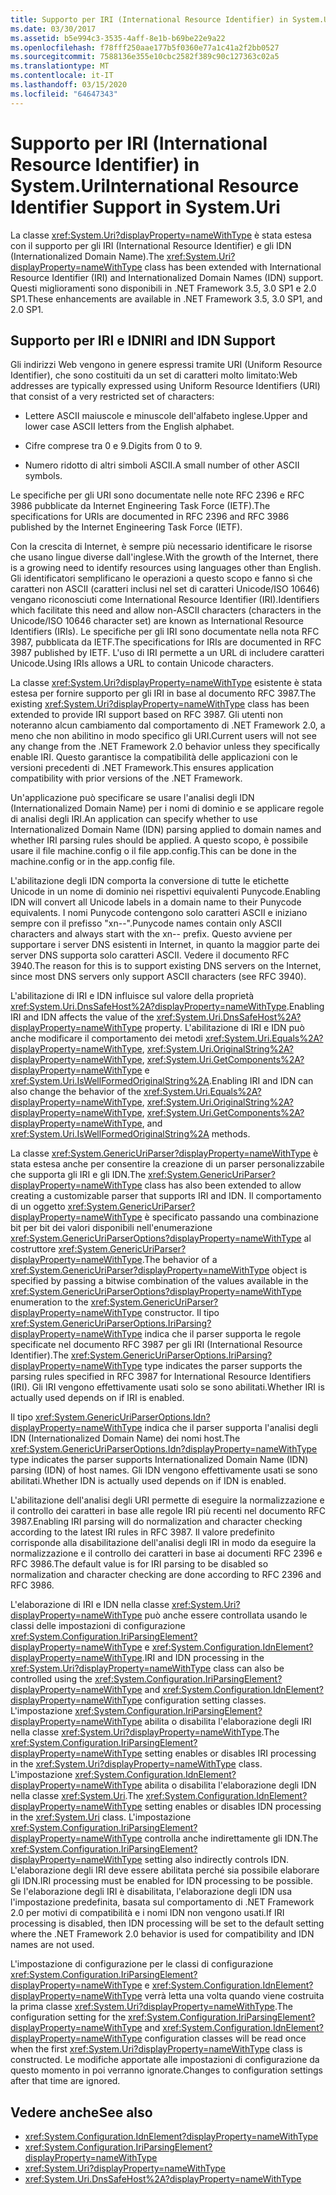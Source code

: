 ```yaml
---
title: Supporto per IRI (International Resource Identifier) in System.Uri
ms.date: 03/30/2017
ms.assetid: b5e994c3-3535-4aff-8e1b-b69be22e9a22
ms.openlocfilehash: f78fff250aae177b5f0360e77a1c41a2f2bb0527
ms.sourcegitcommit: 7588136e355e10cbc2582f389c90c127363c02a5
ms.translationtype: MT
ms.contentlocale: it-IT
ms.lasthandoff: 03/15/2020
ms.locfileid: "64647343"
---
```

# <a name="international-resource-identifier-support-in-systemuri"></a><span data-ttu-id="c3cca-102">Supporto per IRI (International Resource Identifier) in System.Uri</span><span class="sxs-lookup"><span data-stu-id="c3cca-102">International Resource Identifier Support in System.Uri</span></span>
<span data-ttu-id="c3cca-103">La classe <xref:System.Uri?displayProperty=nameWithType> è stata estesa con il supporto per gli IRI (International Resource Identifier) e gli IDN (Internationalized Domain Name).</span><span class="sxs-lookup"><span data-stu-id="c3cca-103">The <xref:System.Uri?displayProperty=nameWithType> class has been extended with International Resource Identifier (IRI) and Internationalized Domain Names (IDN) support.</span></span> <span data-ttu-id="c3cca-104">Questi miglioramenti sono disponibili in .NET Framework 3.5, 3.0 SP1 e 2.0 SP1.</span><span class="sxs-lookup"><span data-stu-id="c3cca-104">These enhancements are available in .NET Framework 3.5, 3.0 SP1, and 2.0 SP1.</span></span>  
  
## <a name="iri-and-idn-support"></a><span data-ttu-id="c3cca-105">Supporto per IRI e IDN</span><span class="sxs-lookup"><span data-stu-id="c3cca-105">IRI and IDN Support</span></span>  
 <span data-ttu-id="c3cca-106">Gli indirizzi Web vengono in genere espressi tramite URI (Uniform Resource Identifier), che sono costituiti da un set di caratteri molto limitato:</span><span class="sxs-lookup"><span data-stu-id="c3cca-106">Web addresses are typically expressed using Uniform Resource Identifiers (URI) that consist of a very restricted set of characters:</span></span>  
  
- <span data-ttu-id="c3cca-107">Lettere ASCII maiuscole e minuscole dell'alfabeto inglese.</span><span class="sxs-lookup"><span data-stu-id="c3cca-107">Upper and lower case ASCII letters from the English alphabet.</span></span>  
  
- <span data-ttu-id="c3cca-108">Cifre comprese tra 0 e 9.</span><span class="sxs-lookup"><span data-stu-id="c3cca-108">Digits from 0 to 9.</span></span>  
  
- <span data-ttu-id="c3cca-109">Numero ridotto di altri simboli ASCII.</span><span class="sxs-lookup"><span data-stu-id="c3cca-109">A small number of other ASCII symbols.</span></span>  
  
 <span data-ttu-id="c3cca-110">Le specifiche per gli URI sono documentate nelle note RFC 2396 e RFC 3986 pubblicate da Internet Engineering Task Force (IETF).</span><span class="sxs-lookup"><span data-stu-id="c3cca-110">The specifications for URIs are documented in RFC 2396 and RFC 3986 published by the Internet Engineering Task Force (IETF).</span></span>  
  
 <span data-ttu-id="c3cca-111">Con la crescita di Internet, è sempre più necessario identificare le risorse che usano lingue diverse dall'inglese.</span><span class="sxs-lookup"><span data-stu-id="c3cca-111">With the growth of the Internet, there is a growing need to identify resources using languages other than English.</span></span> <span data-ttu-id="c3cca-112">Gli identificatori semplificano le operazioni a questo scopo e fanno sì che caratteri non ASCII (caratteri inclusi nel set di caratteri Unicode/ISO 10646) vengano riconosciuti come International Resource Identifier (IRI).</span><span class="sxs-lookup"><span data-stu-id="c3cca-112">Identifiers which facilitate this need and allow non-ASCII characters (characters in the Unicode/ISO 10646 character set) are known as International Resource Identifiers (IRIs).</span></span> <span data-ttu-id="c3cca-113">Le specifiche per gli IRI sono documentate nella nota RFC 3987, pubblicata da IETF.</span><span class="sxs-lookup"><span data-stu-id="c3cca-113">The specifications for IRIs are documented in RFC 3987 published by IETF.</span></span> <span data-ttu-id="c3cca-114">L'uso di IRI permette a un URL di includere caratteri Unicode.</span><span class="sxs-lookup"><span data-stu-id="c3cca-114">Using IRIs allows a URL to contain Unicode characters.</span></span>  
  
 <span data-ttu-id="c3cca-115">La classe <xref:System.Uri?displayProperty=nameWithType> esistente è stata estesa per fornire supporto per gli IRI in base al documento RFC 3987.</span><span class="sxs-lookup"><span data-stu-id="c3cca-115">The existing <xref:System.Uri?displayProperty=nameWithType> class has been extended to provide IRI support based on RFC 3987.</span></span> <span data-ttu-id="c3cca-116">Gli utenti non noteranno alcun cambiamento dal comportamento di .NET Framework 2.0, a meno che non abilitino in modo specifico gli URI.</span><span class="sxs-lookup"><span data-stu-id="c3cca-116">Current users will not see any change from the .NET Framework 2.0 behavior unless they specifically enable IRI.</span></span> <span data-ttu-id="c3cca-117">Questo garantisce la compatibilità delle applicazioni con le versioni precedenti di .NET Framework.</span><span class="sxs-lookup"><span data-stu-id="c3cca-117">This ensures application compatibility with prior versions of the .NET Framework.</span></span>  
  
 <span data-ttu-id="c3cca-118">Un'applicazione può specificare se usare l'analisi degli IDN (Internationalized Domain Name) per i nomi di dominio e se applicare regole di analisi degli IRI.</span><span class="sxs-lookup"><span data-stu-id="c3cca-118">An application can specify whether to use Internationalized Domain Name (IDN) parsing applied to domain names and whether IRI parsing rules should be applied.</span></span> <span data-ttu-id="c3cca-119">A questo scopo, è possibile usare il file machine.config o il file app.config.</span><span class="sxs-lookup"><span data-stu-id="c3cca-119">This can be done in the machine.config or in the app.config file.</span></span>  
  
 <span data-ttu-id="c3cca-120">L'abilitazione degli IDN comporta la conversione di tutte le etichette Unicode in un nome di dominio nei rispettivi equivalenti Punycode.</span><span class="sxs-lookup"><span data-stu-id="c3cca-120">Enabling IDN will convert all Unicode labels in a domain name to their Punycode equivalents.</span></span> <span data-ttu-id="c3cca-121">I nomi Punycode contengono solo caratteri ASCII e iniziano sempre con il prefisso "xn--".</span><span class="sxs-lookup"><span data-stu-id="c3cca-121">Punycode names contain only ASCII characters and always start with the xn-- prefix.</span></span> <span data-ttu-id="c3cca-122">Questo avviene per supportare i server DNS esistenti in Internet, in quanto la maggior parte dei server DNS supporta solo caratteri ASCII. Vedere il documento RFC 3940.</span><span class="sxs-lookup"><span data-stu-id="c3cca-122">The reason for this is to support existing DNS servers on the Internet, since most DNS servers only support ASCII characters (see RFC 3940).</span></span>  
  
 <span data-ttu-id="c3cca-123">L'abilitazione di IRI e IDN influisce sul valore della proprietà <xref:System.Uri.DnsSafeHost%2A?displayProperty=nameWithType>.</span><span class="sxs-lookup"><span data-stu-id="c3cca-123">Enabling IRI and IDN affects the value of the <xref:System.Uri.DnsSafeHost%2A?displayProperty=nameWithType> property.</span></span> <span data-ttu-id="c3cca-124">L'abilitazione di IRI e IDN può anche modificare il comportamento dei metodi <xref:System.Uri.Equals%2A?displayProperty=nameWithType>, <xref:System.Uri.OriginalString%2A?displayProperty=nameWithType>, <xref:System.Uri.GetComponents%2A?displayProperty=nameWithType> e <xref:System.Uri.IsWellFormedOriginalString%2A>.</span><span class="sxs-lookup"><span data-stu-id="c3cca-124">Enabling IRI and IDN can also change the behavior of the <xref:System.Uri.Equals%2A?displayProperty=nameWithType>, <xref:System.Uri.OriginalString%2A?displayProperty=nameWithType>, <xref:System.Uri.GetComponents%2A?displayProperty=nameWithType>, and <xref:System.Uri.IsWellFormedOriginalString%2A> methods.</span></span>  
  
 <span data-ttu-id="c3cca-125">La classe <xref:System.GenericUriParser?displayProperty=nameWithType> è stata estesa anche per consentire la creazione di un parser personalizzabile che supporta gli IRI e gli IDN.</span><span class="sxs-lookup"><span data-stu-id="c3cca-125">The <xref:System.GenericUriParser?displayProperty=nameWithType> class has also been extended to allow creating a customizable parser that supports IRI and IDN.</span></span> <span data-ttu-id="c3cca-126">Il comportamento di un oggetto <xref:System.GenericUriParser?displayProperty=nameWithType> è specificato passando una combinazione bit per bit dei valori disponibili nell'enumerazione <xref:System.GenericUriParserOptions?displayProperty=nameWithType> al costruttore <xref:System.GenericUriParser?displayProperty=nameWithType>.</span><span class="sxs-lookup"><span data-stu-id="c3cca-126">The behavior of a <xref:System.GenericUriParser?displayProperty=nameWithType> object is specified by passing a bitwise combination of the values available in the <xref:System.GenericUriParserOptions?displayProperty=nameWithType> enumeration to the <xref:System.GenericUriParser?displayProperty=nameWithType> constructor.</span></span> <span data-ttu-id="c3cca-127">Il tipo <xref:System.GenericUriParserOptions.IriParsing?displayProperty=nameWithType> indica che il parser supporta le regole specificate nel documento RFC 3987 per gli IRI (International Resource Identifier).</span><span class="sxs-lookup"><span data-stu-id="c3cca-127">The <xref:System.GenericUriParserOptions.IriParsing?displayProperty=nameWithType> type indicates the parser supports the parsing rules specified in RFC 3987 for International Resource Identifiers (IRI).</span></span> <span data-ttu-id="c3cca-128">Gli IRI vengono effettivamente usati solo se sono abilitati.</span><span class="sxs-lookup"><span data-stu-id="c3cca-128">Whether IRI is actually used depends on if IRI is enabled.</span></span>  
  
 <span data-ttu-id="c3cca-129">Il tipo <xref:System.GenericUriParserOptions.Idn?displayProperty=nameWithType> indica che il parser supporta l'analisi degli IDN (Internationalized Domain Name) dei nomi host.</span><span class="sxs-lookup"><span data-stu-id="c3cca-129">The <xref:System.GenericUriParserOptions.Idn?displayProperty=nameWithType> type indicates the parser supports Internationalized Domain Name (IDN) parsing (IDN) of host names.</span></span> <span data-ttu-id="c3cca-130">Gli IDN vengono effettivamente usati se sono abilitati.</span><span class="sxs-lookup"><span data-stu-id="c3cca-130">Whether IDN is actually used depends on if IDN is enabled.</span></span>  
  
 <span data-ttu-id="c3cca-131">L'abilitazione dell'analisi degli URI permette di eseguire la normalizzazione e il controllo dei caratteri in base alle regole IRI più recenti nel documento RFC 3987.</span><span class="sxs-lookup"><span data-stu-id="c3cca-131">Enabling IRI parsing will do normalization and character checking according to the latest IRI rules in RFC 3987.</span></span> <span data-ttu-id="c3cca-132">Il valore predefinito corrisponde alla disabilitazione dell'analisi degli IRI in modo da eseguire la normalizzazione e il controllo dei caratteri in base ai documenti RFC 2396 e RFC 3986.</span><span class="sxs-lookup"><span data-stu-id="c3cca-132">The default value is for IRI parsing to be disabled so normalization and character checking are done according to RFC 2396 and RFC 3986.</span></span>  
  
 <span data-ttu-id="c3cca-133">L'elaborazione di IRI e IDN nella classe <xref:System.Uri?displayProperty=nameWithType> può anche essere controllata usando le classi delle impostazioni di configurazione <xref:System.Configuration.IriParsingElement?displayProperty=nameWithType> e <xref:System.Configuration.IdnElement?displayProperty=nameWithType>.</span><span class="sxs-lookup"><span data-stu-id="c3cca-133">IRI and IDN processing in the <xref:System.Uri?displayProperty=nameWithType> class can also be controlled using the <xref:System.Configuration.IriParsingElement?displayProperty=nameWithType> and <xref:System.Configuration.IdnElement?displayProperty=nameWithType> configuration setting classes.</span></span> <span data-ttu-id="c3cca-134">L'impostazione <xref:System.Configuration.IriParsingElement?displayProperty=nameWithType> abilita o disabilita l'elaborazione degli IRI nella classe <xref:System.Uri?displayProperty=nameWithType>.</span><span class="sxs-lookup"><span data-stu-id="c3cca-134">The <xref:System.Configuration.IriParsingElement?displayProperty=nameWithType> setting enables or disables IRI processing in the <xref:System.Uri?displayProperty=nameWithType> class.</span></span> <span data-ttu-id="c3cca-135">L'impostazione <xref:System.Configuration.IdnElement?displayProperty=nameWithType> abilita o disabilita l'elaborazione degli IDN nella classe <xref:System.Uri>.</span><span class="sxs-lookup"><span data-stu-id="c3cca-135">The <xref:System.Configuration.IdnElement?displayProperty=nameWithType> setting enables or disables IDN processing in the <xref:System.Uri> class.</span></span> <span data-ttu-id="c3cca-136">L'impostazione <xref:System.Configuration.IriParsingElement?displayProperty=nameWithType> controlla anche indirettamente gli IDN.</span><span class="sxs-lookup"><span data-stu-id="c3cca-136">The <xref:System.Configuration.IriParsingElement?displayProperty=nameWithType> setting also indirectly controls IDN.</span></span> <span data-ttu-id="c3cca-137">L'elaborazione degli IRI deve essere abilitata perché sia possibile elaborare gli IDN.</span><span class="sxs-lookup"><span data-stu-id="c3cca-137">IRI processing must be enabled for IDN processing to be possible.</span></span> <span data-ttu-id="c3cca-138">Se l'elaborazione degli IRI è disabilitata, l'elaborazione degli IDN usa l'impostazione predefinita, basata sul comportamento di .NET Framework 2.0 per motivi di compatibilità e i nomi IDN non vengono usati.</span><span class="sxs-lookup"><span data-stu-id="c3cca-138">If IRI processing is disabled, then IDN processing will be set to the default setting where the .NET Framework 2.0 behavior is used for compatibility and IDN names are not used.</span></span>  
  
 <span data-ttu-id="c3cca-139">L'impostazione di configurazione per le classi di configurazione <xref:System.Configuration.IriParsingElement?displayProperty=nameWithType> e <xref:System.Configuration.IdnElement?displayProperty=nameWithType> verrà letta una volta quando viene costruita la prima classe <xref:System.Uri?displayProperty=nameWithType>.</span><span class="sxs-lookup"><span data-stu-id="c3cca-139">The configuration setting for the <xref:System.Configuration.IriParsingElement?displayProperty=nameWithType> and <xref:System.Configuration.IdnElement?displayProperty=nameWithType> configuration classes will be read once when the first <xref:System.Uri?displayProperty=nameWithType> class is constructed.</span></span> <span data-ttu-id="c3cca-140">Le modifiche apportate alle impostazioni di configurazione da questo momento in poi verranno ignorate.</span><span class="sxs-lookup"><span data-stu-id="c3cca-140">Changes to configuration settings after that time are ignored.</span></span>  
  
## <a name="see-also"></a><span data-ttu-id="c3cca-141">Vedere anche</span><span class="sxs-lookup"><span data-stu-id="c3cca-141">See also</span></span>

- <xref:System.Configuration.IdnElement?displayProperty=nameWithType>
- <xref:System.Configuration.IriParsingElement?displayProperty=nameWithType>
- <xref:System.Uri?displayProperty=nameWithType>
- <xref:System.Uri.DnsSafeHost%2A?displayProperty=nameWithType>
